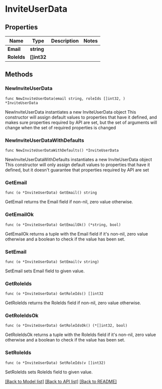 # InviteUserData

## Properties

Name | Type | Description | Notes
------------ | ------------- | ------------- | -------------
**Email** | **string** |  | 
**RoleIds** | **[]int32** |  | 

## Methods

### NewInviteUserData

`func NewInviteUserData(email string, roleIds []int32, ) *InviteUserData`

NewInviteUserData instantiates a new InviteUserData object
This constructor will assign default values to properties that have it defined,
and makes sure properties required by API are set, but the set of arguments
will change when the set of required properties is changed

### NewInviteUserDataWithDefaults

`func NewInviteUserDataWithDefaults() *InviteUserData`

NewInviteUserDataWithDefaults instantiates a new InviteUserData object
This constructor will only assign default values to properties that have it defined,
but it doesn't guarantee that properties required by API are set

### GetEmail

`func (o *InviteUserData) GetEmail() string`

GetEmail returns the Email field if non-nil, zero value otherwise.

### GetEmailOk

`func (o *InviteUserData) GetEmailOk() (*string, bool)`

GetEmailOk returns a tuple with the Email field if it's non-nil, zero value otherwise
and a boolean to check if the value has been set.

### SetEmail

`func (o *InviteUserData) SetEmail(v string)`

SetEmail sets Email field to given value.


### GetRoleIds

`func (o *InviteUserData) GetRoleIds() []int32`

GetRoleIds returns the RoleIds field if non-nil, zero value otherwise.

### GetRoleIdsOk

`func (o *InviteUserData) GetRoleIdsOk() (*[]int32, bool)`

GetRoleIdsOk returns a tuple with the RoleIds field if it's non-nil, zero value otherwise
and a boolean to check if the value has been set.

### SetRoleIds

`func (o *InviteUserData) SetRoleIds(v []int32)`

SetRoleIds sets RoleIds field to given value.



[[Back to Model list]](../README.md#documentation-for-models) [[Back to API list]](../README.md#documentation-for-api-endpoints) [[Back to README]](../README.md)


